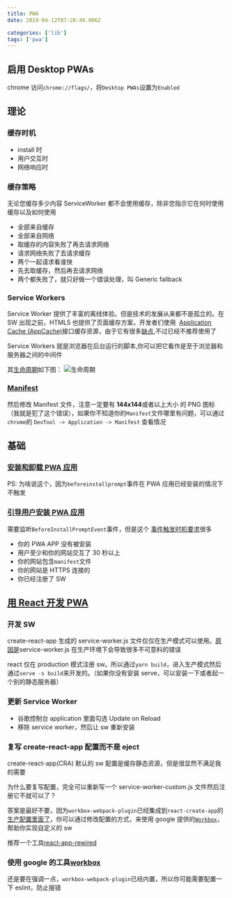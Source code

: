 ```yaml
---
title: PWA
date: 2019-04-12T07:28:49.006Z

categories: ['lib']
tags: ['pwa']
---
```


## 启用 Desktop PWAs

chrome 访问`chrome://flags/`，将`Desktop PWAs`设置为`Enabled`

## 理论

### 缓存时机

- install 时
- 用户交互时
- 网络响应时

### 缓存策略

无论您缓存多少内容 ServiceWorker 都不会使用缓存，除非您指示它在何时使用缓存以及如何使用

- 全部来自缓存
- 全部来自网络
- 取缓存的内容失败了再去请求网络
- 请求网络失败了去请求缓存
- 两个一起请求看谁快
- 先去取缓存，然后再去请求网络
- 两个都失败了，就只好做一个错误处理，叫 Generic fallback

### Service Workers

Service Worker 提供了丰富的离线体验。但是技术的发展从来都不是孤立的。在 SW 出现之前，HTML5 也提供了页面缓存方案，开发者们使用  [Application Cache (AppCache)](https://developer.mozilla.org/en-US/docs/Web/HTML/Using_the_application_cache)接口缓存资源，由于它有很多[缺点](https://www.zhihu.com/question/29876535),不过已经不推荐使用了

Service Workers 就是浏览器在后台运行的脚本,你可以把它看作是至于浏览器和服务器之间的中间件

其[生命周期](https://blog.bitsrc.io/understanding-service-workers-and-caching-strategies-a6c1e1cbde03)如下图：
![生命周期](https://developers.google.com/web/fundamentals/primers/service-workers/images/sw-lifecycle.png)

### [Manifest](https://developers.google.com/web/fundamentals/web-app-manifest/)

然后修改 Manifest 文件，注意一定要有 **144x144**或者以上大小 的 PNG 图标（我就是犯了这个错误），如果你不知道你的`Manifest`文件哪里有问题，可以通过`chrome`的 `DevTool -> Application -> Manifest` 查看情况

## 基础

### [安装和卸载 PWA 应用](https://www.howtogeek.com/fyi/how-to-install-progressive-web-apps-pwas-in-chrome/)

PS: 为啥说这个，因为`beforeinstallprompt`事件在 PWA 应用已经安装的情况下不触发

### [引导用户安装 PWA 应用](https://love2dev.com/blog/beforeinstallprompt/)

需要监听`BeforeInstallPromptEvent`事件，但是这个
[事件触发时机要求](https://stackoverflow.com/questions/50762626/pwa-beforeinstallprompt-not-called)很多

- 你的 PWA APP 没有被安装
- 用户至少和你的网站交互了 30 秒以上
- 你的网站包含`manifest`文件
- 你的网站是 HTTPS 连接的
- 你已经注册了 SW

## [用 React 开发 PWA](<(https://blog.bitsrc.io/build-progressive-web-apps-with-react-part-1-63f1fbc564a6)>)

### 开发 SW

create-react-app 生成的 service-worker.js 文件仅仅在生产模式可以使用。[原因是](https://github.com/facebook/create-react-app/issues/2396)service-worker.js 在生产环境下会导致很多不可意料的错误

react 仅在 production 模式注册 sw。所以通过`yarn build`，进入生产模式然后通过`serve -s build`来开发的。（如果你没有安装 serve，可以安装一下或者起一个别的静态服务器）

### 更新 Service Worker

- 谷歌控制台 application 里面勾选 Update on Reload
- 移除 service worker，然后让 sw 重新安装

### 复写 create-react-app 配置而不是 eject

create-react-app(CRA) 默认的 sw 配置是缓存静态资源，但是很显然不满足我的需要

为什么要复写配置，完全可以重新写一个 service-worker-custom.js 文件然后注册它不就可以了？

答案是最好不要，因为`workbox-webpack-plugin`已经集成到`react-create-app`的[生产配置里面了](https://facebook.github.io/create-react-app/docs/making-a-progressive-web-app)，你可以通过修改配置的方式，来使用 google 提供的[`Workbox`](https://developers.google.com/web/tools/workbox/modules/workbox-sw)，帮助你实现自定义的 sw

推荐一个工具[react-app-rewired](https://github.com/timarney/react-app-rewired)

### 使用 google 的工具[workbox](<(https://developers.google.com/web/tools/workbox/modules/workbox-strategies)>)

还是要在强调一点，`workbox-webpack-plugin`已经内置，所以你可能需要配置一下 eslint，防止报错
